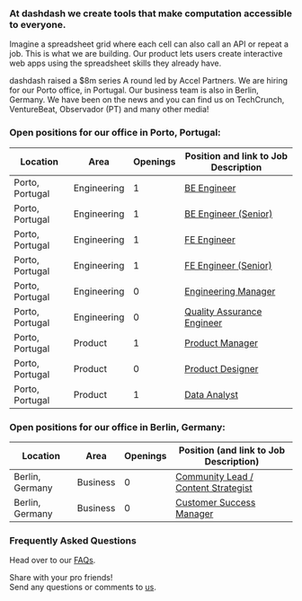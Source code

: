 ### At dashdash we create tools that make computation accessible to everyone.

Imagine a spreadsheet grid where each cell can also call an API or repeat a job. This is what we are building. Our product lets users create interactive web apps using the spreadsheet skills they already have. 

dashdash raised a $8m series A round led by Accel Partners. We are hiring for our Porto office, in Portugal. Our business team is also in Berlin, Germany. We have been on the news and you can find us on TechCrunch, VentureBeat, Observador (PT) and many other media!

### Open positions for our office in Porto, Portugal:

| Location        | Area         | Openings | Position and link to Job Description |
| --------------- | ------------ | -------- | --------------- |
| Porto, Portugal | Engineering  | 1        | [BE Engineer](/job%20descriptions/BE%20engineer_Porto.md) |
| Porto, Portugal | Engineering  | 1        | [BE Engineer (Senior)](/job%20descriptions/BE%20engineer%20(senior)_Porto.md) |
| Porto, Portugal | Engineering  | 1        | [FE Engineer](/job%20descriptions/FE%20engineer_Porto.md) |
| Porto, Portugal | Engineering  | 1        | [FE Engineer (Senior)](/job%20descriptions/FE%20engineer%20(senior)_Porto.md) |
| Porto, Portugal | Engineering  | 0        | [Engineering Manager](/job%20descriptions/Engineering%20Manager_Porto.md) |
| Porto, Portugal | Engineering  | 0        | [Quality Assurance Engineer](/job%20descriptions/QA%20Engineer.md) |
| Porto, Portugal | Product      | 1        | [Product Manager](/job%20descriptions/Product%20Manager_Porto.md) |
| Porto, Portugal | Product      | 0        | [Product Designer](/job%20descriptions/Product%20Designer.md) |
| Porto, Portugal | Product      | 1        | [Data Analyst](/job%20descriptions/Data%20analyst.md)         |

### Open positions for our office in Berlin, Germany:

| Location        | Area         | Openings | Position (and link to Job Description) |
| --------------- | ------------ | -------- | --------------- |
| Berlin, Germany | Business     | 0        | [Community Lead / Content Strategist](https://github.com/dashdash/hiring/blob/master/job%20descriptions/Community%20Lead%20-%20Content%20Strategist_Berlin.md) |
| Berlin, Germany | Business     | 0        | [Customer Success Manager](https://github.com/dashdash/hiring/blob/master/job%20descriptions/Customer%20Success%20Manager_Berlin.md) |


### Frequently Asked Questions
Head over to our [FAQs](/FAQs.md).

Share with your pro friends!  
Send any questions or comments to [us](mailto:join@dashdash.com).
